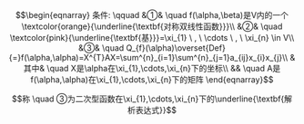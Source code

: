 $$\begin{eqnarray}
条件: \qquad
&①& \quad f(\alpha,\beta)是V内的一个\textcolor{orange}{\underline{\textbf{对称双线性函数}}}\\
&②& \quad \textcolor{pink}{\underline{\textbf{基}}}=\xi_{1} \ , \ \cdots \ , \ \xi_{n} \in V\\
&③& \quad Q_{f}(\alpha)\overset{Def}{=}f(\alpha,\alpha)=X^{T}AX=\sum^{n}_{i=1}\sum^{n}_{j=1}a_{ij}x_{i}x_{j}\\
&其中& \quad X是\alpha在\xi_{1},\cdots,\xi_{n}下的坐标\\
&& \quad A是f(\alpha,\alpha)在\xi_{1},\cdots,\xi_{n}下的矩阵
\end{eqnarray}$$

$$称 \quad ③为二次型函数在\xi_{1},\cdots,\xi_{n}下的\underline{\textbf{解析表达式}}$$